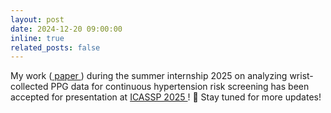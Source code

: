 ```yaml
---
layout: post
date: 2024-12-20 09:00:00
inline: true
related_posts: false
---
```


My work (<a href = 'https://arxiv.org/abs/2411.11863'> paper </a>) during the summer internship 2025 on analyzing wrist-collected PPG data for continuous hypertension risk screening has been accepted for presentation at <a href='https://2025.ieeeicassp.org/'> ICASSP 2025 </a>! 🎉 Stay tuned for more updates!


